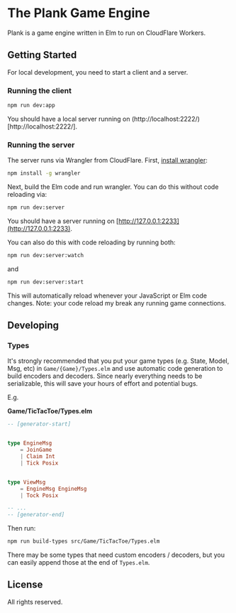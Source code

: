
# The Plank Game Engine

Plank is a game engine written in Elm to run on CloudFlare Workers.

## Getting Started

For local development, you need to start a client and a server.

### Running the client

```sh
npm run dev:app
```

You should have a local server running on (http://localhost:2222/)[http://localhost:2222/].

### Running the server

The server runs via Wrangler from CloudFlare. First, [install wrangler](https://developers.cloudflare.com/workers/wrangler/install-and-update/):

```sh
npm install -g wrangler
```

Next, build the Elm code and run wrangler. You can do this without code reloading via:

```sh
npm run dev:server
```

You should have a server running on [http://127.0.0.1:2233](http://127.0.0.1:2233).

You can also do this with code reloading by running both:

```sh
npm run dev:server:watch
```

and

```sh
npm run dev:server:start
```

This will automatically reload whenever your JavaScript or Elm code changes. Note: your code reload my break any running game connections.

## Developing

### Types

It's strongly recommended that you put your game types (e.g. State, Model, Msg, etc) in `Game/{Game}/Types.elm` and use automatic code generation to build encoders and decoders. Since nearly everything needs to be serializable, this will save your hours of effort and potential bugs.

E.g.

**Game/TicTacToe/Types.elm**

```elm
-- [generator-start]


type EngineMsg
    = JoinGame
    | Claim Int
    | Tick Posix


type ViewMsg
    = EngineMsg EngineMsg
    | Tock Posix

-- ...
-- [generator-end]
```

Then run:

```sh
npm run build-types src/Game/TicTacToe/Types.elm
```

There may be some types that need custom encoders / decoders, but you can easily append those at the end of `Types.elm`.

## License

All rights reserved.
